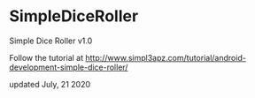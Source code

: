 # SimpleDiceRoller
Simple Dice Roller v1.0

Follow the tutorial at http://www.simpl3apz.com/tutorial/android-development-simple-dice-roller/

updated July, 21 2020
